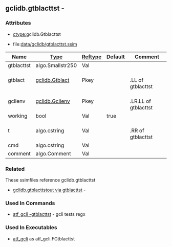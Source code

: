 ## gclidb.gtblacttst -


### Attributes
<a href="#attributes"></a>
* [ctype:](/txt/ssimdb/dmmeta/ctype.md)gclidb.Gtblacttst

* file:[data/gclidb/gtblacttst.ssim](/data/gclidb/gtblacttst.ssim)

|Name|[Type](/txt/ssimdb/dmmeta/ctype.md)|[Reftype](/txt/ssimdb/dmmeta/reftype.md)|Default|Comment|
|---|---|---|---|---|
|gtblacttst|algo.Smallstr250|Val|
|gtblact|[gclidb.Gtblact](/txt/ssimdb/gclidb/gtblact.md)|Pkey||<br>.LL of gtblacttst|
|gclienv|[gclidb.Gclienv](/txt/ssimdb/gclidb/gclienv.md)|Pkey||<br>.LR.LL of gtblacttst|
|working|bool|Val|true|
|t|algo.cstring|Val||<br>.RR of gtblacttst|
|cmd|algo.cstring|Val|
|comment|algo.Comment|Val|

### Related
<a href="#related"></a>
These ssimfiles reference gclidb.gtblacttst

* [gclidb.gtblacttstout via gtblacttst](/txt/ssimdb/gclidb/gtblacttstout.md) -

### Used In Commands
<a href="#used-in-commands"></a>
* [atf_gcli -gtblacttst](/txt/exe/atf_gcli/README.md) - gcli tests regx

### Used In Executables
<a href="#used-in-executables"></a>
* [atf_gcli](/txt/exe/atf_gcli/README.md) as atf_gcli.FGtblacttst

